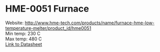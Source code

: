 # HME-0051 Furnace

Website: http://www.hme-tech.com/products/name/furnace-hme-low-temperature-melter/product_id/hme0051  
Min temp: 230 C  
Max temp: 480 C  
[Link to Datasheet](hme-0051.pdf)